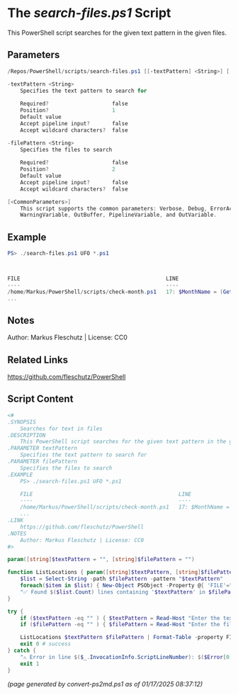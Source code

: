 The *search-files.ps1* Script
===========================

This PowerShell script searches for the given text pattern in the given files.

Parameters
----------
```powershell
/Repos/PowerShell/scripts/search-files.ps1 [[-textPattern] <String>] [[-filePattern] <String>] [<CommonParameters>]

-textPattern <String>
    Specifies the text pattern to search for
    
    Required?                    false
    Position?                    1
    Default value                
    Accept pipeline input?       false
    Accept wildcard characters?  false

-filePattern <String>
    Specifies the files to search
    
    Required?                    false
    Position?                    2
    Default value                
    Accept pipeline input?       false
    Accept wildcard characters?  false

[<CommonParameters>]
    This script supports the common parameters: Verbose, Debug, ErrorAction, ErrorVariable, WarningAction, 
    WarningVariable, OutBuffer, PipelineVariable, and OutVariable.
```

Example
-------
```powershell
PS> ./search-files.ps1 UFO *.ps1



FILE                                              LINE
----                                              ----
/home/Markus/PowerShell/scripts/check-month.ps1   17: $MonthName = (Get-Date -UFormat %B)
...

```

Notes
-----
Author: Markus Fleschutz | License: CC0

Related Links
-------------
https://github.com/fleschutz/PowerShell

Script Content
--------------
```powershell
<#
.SYNOPSIS
	Searches for text in files
.DESCRIPTION
	This PowerShell script searches for the given text pattern in the given files.
.PARAMETER textPattern
	Specifies the text pattern to search for
.PARAMETER filePattern
	Specifies the files to search 
.EXAMPLE
	PS> ./search-files.ps1 UFO *.ps1

	FILE                                              LINE
	----                                              ----
	/home/Markus/PowerShell/scripts/check-month.ps1   17: $MonthName = (Get-Date -UFormat %B)
	...
.LINK
	https://github.com/fleschutz/PowerShell
.NOTES
	Author: Markus Fleschutz | License: CC0
#>

param([string]$textPattern = "", [string]$filePattern = "")

function ListLocations { param([string]$textPattern, [string]$filePattern)
	$list = Select-String -path $filePattern -pattern "$textPattern" 
	foreach($item in $list) { New-Object PSObject -Property @{ 'FILE'="$($item.Path)"; 'LINE'="$($item.LineNumber):$($item.Line)" }	}
	"✅ Found $($list.Count) lines containing '$textPattern' in $filePattern."
}

try {
	if ($textPattern -eq "" ) { $textPattern = Read-Host "Enter the text pattern, e.g. 'UFO'" }
	if ($filePattern -eq "" ) { $filePattern = Read-Host "Enter the file pattern, e.g. '*.ps1'" }

	ListLocations $textPattern $filePattern | Format-Table -property FILE,LINE -autoSize
	exit 0 # success
} catch {
	"⚠️ Error in line $($_.InvocationInfo.ScriptLineNumber): $($Error[0])"
	exit 1
}
```

*(page generated by convert-ps2md.ps1 as of 01/17/2025 08:37:12)*
